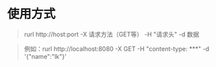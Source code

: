 # 使用方式
> rurl http://host:port -X 请求方法（GET等） -H "请求头" -d 数据

> 例如：rurl http://localhost:8080 -X GET -H "content-type: ***" -d '{"name":"lk"}'
